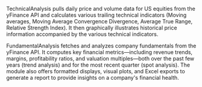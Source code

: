 TechnicalAnalysis pulls daily price and volume data for US equities from the yFinance API and calculates various trailing technical indicators (Moving averages, Moving Average Convergence Divergence, Average True Range, Relative Strength Index). It then graphically illustrates historical price information accompanied by the various technical indicators.

FundamentalAnalysis fetches and analyzes company fundamentals from the yFinance API. It computes key financial metrics—including revenue trends, margins, profitability ratios, and valuation multiples—both over the past few years (trend analysis) and for the most recent quarter (spot analysis). The module also offers formatted displays, visual plots, and Excel exports to generate a report to provide insights on a company's financial health.
